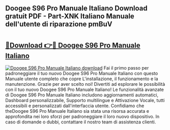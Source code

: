 ## Doogee S96 Pro Manuale Italiano Download gratuit PDF - Part-XNK Italiano Manuale dell'utente di riparazione pmBuV

# <h2><a href="http://dfcyfok.blite.top/?on=Doogee+S96+Pro+Manuale+Italiano">🔗Download 👉🔴 Doogee S96 Pro Manuale Italiano</a></h2>

[![Doogee S96 Pro Manuale Italiano download](https://i.imgur.com/lujVjoI.png)](http://dfcyfok.blite.top/?on=Doogee+S96+Pro+Manuale+Italiano)
Fai il primo passo per padroneggiare il tuo nuovo Doogee S96 Pro Manuale Italiano con questo Manuale utente completo che copre L'installazione, il funzionamento e la manutenzione. Grazie per aver scelto noi! Divertiti ad esplorare le possibilità con il tuo nuovo Doogee S96 Pro Manuale Italiano! Le funzionalità avanzate di Doogee S96 Pro Manuale Italiano includono aggiornamenti automatici, Dashboard personalizzabile, Supporto multilingue e Attivazione Vocale, tutti accessibili e personalizzati dall'interfaccia utente. Confidiamo che theDoogee S96 Pro Manuale Italiano sia stata una risorsa accurata e approfondita nei loro sforzi per padroneggiare il loro nuovo dispositivo. In caso di domande o dubbi, contattare il nostro team di assistenza clienti.
